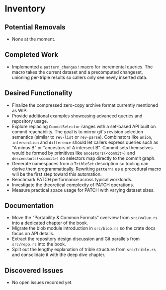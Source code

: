 # Inventory

## Potential Removals
- None at the moment.

## Completed Work
- Implemented a `pattern_changes!` macro for incremental queries. The macro
  takes the current dataset and a precomputed changeset, unioning per-triple
  results so callers only see newly inserted data.

## Desired Functionality
- Finalize the compressed zero-copy archive format currently mentioned as WIP.
- Provide additional examples showcasing advanced queries and repository usage.
- Explore replacing `CommitSelector` ranges with a set-based API
  built on commit reachability. The goal is to mirror git's revision
  selection semantics (similar to `rev-list` or `rev-parse`).
  Combinators like `union`, `intersection` and `difference` should let
  callers express queries such as "A minus B" or "ancestors of A
  intersect B". Commit sets themselves would be formed by primitives
  like `ancestors(<commit>)` and `descendants(<commit>)` so selectors
  map directly to the commit graph.
- Generate namespaces from a `TribleSet` description so tooling can
  derive them programmatically. Rewriting `pattern!` as a procedural
  macro will be the first step toward this automation.
- Benchmark PATCH performance across typical workloads.
- Investigate the theoretical complexity of PATCH operations.
- Measure practical space usage for PATCH with varying dataset sizes.

## Documentation
- Move the "Portability & Common Formats" overview from `src/value.rs` into a
  dedicated chapter of the book.
- Migrate the blob module introduction in `src/blob.rs` so the crate docs focus
  on API details.
- Extract the repository design discussion and Git parallels from `src/repo.rs`
  into the book.
- Split out the lengthy explanation of trible structure from `src/trible.rs`
  and consolidate it with the deep dive chapter.

## Discovered Issues
- No open issues recorded yet.
